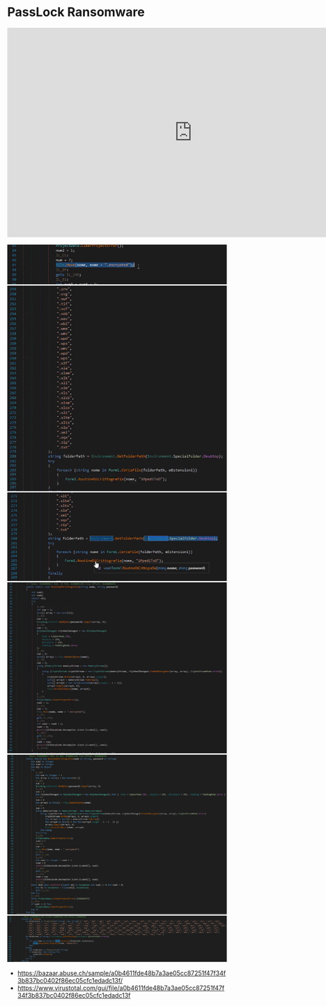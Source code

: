 # PassLock Ransomware

<iframe width="848" height="480" src="https://uptostream.com/iframe/oqclkn9fice7" scrolling="no" frameborder="0" allowfullscreen webkitallowfullscreen></iframe>

<img src="/images/passlock01.png"></src>
<img src="/images/passlock02.png"></src>
<img src="/images/passlock03.png"></src>
<img src="/images/passlock04.png"></src>
<img src="/images/passlock05.png"></src>
<img src="/images/passlock06.png"></src>


* https://bazaar.abuse.ch/sample/a0b4611fde48b7a3ae05cc87251f47f34f3b837bc0402f86ec05cfc1edadc13f/
* https://www.virustotal.com/gui/file/a0b4611fde48b7a3ae05cc87251f47f34f3b837bc0402f86ec05cfc1edadc13f

